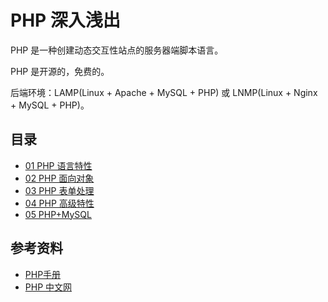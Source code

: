# PHP 深入浅出

PHP 是一种创建动态交互性站点的服务器端脚本语言。

PHP 是开源的，免费的。

后端环境：LAMP(Linux + Apache + MySQL + PHP) 或 LNMP(Linux + Nginx + MySQL + PHP)。

## 目录

* [01 PHP 语言特性](https://github.com/steveLauwh/PHP/blob/master/01%20PHP%20%E8%AF%AD%E8%A8%80%E7%89%B9%E6%80%A7.md)
* [02 PHP 面向对象](https://github.com/steveLauwh/PHP/blob/master/02%20PHP%20%E9%9D%A2%E5%90%91%E5%AF%B9%E8%B1%A1.md)
* [03 PHP 表单处理](https://github.com/steveLauwh/PHP/blob/master/03%20PHP%20%E8%A1%A8%E5%8D%95%E5%A4%84%E7%90%86.md)
* [04 PHP 高级特性](https://github.com/steveLauwh/PHP/blob/master/04%20PHP%20%E9%AB%98%E7%BA%A7%E7%89%B9%E6%80%A7.md)
* [05 PHP+MySQL](https://github.com/steveLauwh/PHP/blob/master/05%20PHP%2BMySQL.md)

## 参考资料

* [PHP手册](https://secure.php.net/manual/zh/)
* [PHP 中文网](http://www.php.cn/xiazai/shouce)
